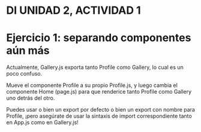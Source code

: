 # DI UNIDAD 2, ACTIVIDAD 1
# Ejercicio 1: separando componentes aún más
Actualmente, Gallery.js exporta tanto Profile como Gallery, lo cual es un poco confuso.

Mueve el componente Profile a su propio Profile.js, y luego cambia el componente Home (page.js) para que renderice tanto Profile como Gallery uno detrás del otro.

Puedes usar o bien un export por defecto o bien un export con nombre para Profile, ¡pero asegúrate de usar la sintaxis de import correspondiente tanto en App.js como en Gallery.js! 
